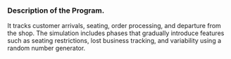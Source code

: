 
### Description of the Program. 
It tracks customer arrivals, seating, order processing, and departure from the shop. 
The simulation includes phases that gradually introduce features such as seating restrictions, lost business tracking, and variability using a random number generator.

